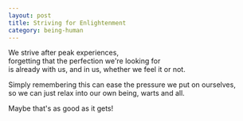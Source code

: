 ```yaml
---
layout: post
title: Striving for Enlightenment
category: being-human
---
```


We strive after peak experiences,  
forgetting that the perfection we're looking for  
is already with us, and in us, whether we feel it or not. 

Simply remembering this can ease the pressure we put on ourselves,  
so we can just relax into our own being, warts and all. 

Maybe that's as good as it gets! 
